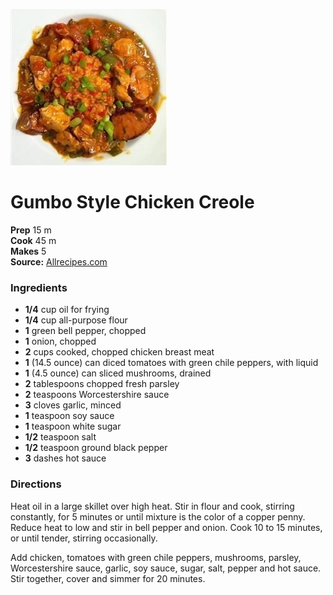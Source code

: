 [![](./images/f8b54915-c08a-4591-a736-f9a9773232fb.jpg)](https://images.media-allrecipes.com/userphotos/250x250/660029.jpg)

#  Gumbo Style Chicken Creole

**Prep** 15 m  
**Cook** 45 m  
**Makes** 5  
**Source:** [Allrecipes.com](http://allrecipes.com/recipe/24789/gumbo-style-chicken-creole/print/?recipeType=Recipe&servings=5&isMetric=false)

###  Ingredients

  *  **1/4** cup oil for frying
  *   **1/4** cup all-purpose flour
  *   **1** green bell pepper, chopped
  *   **1** onion, chopped
  *   **2** cups cooked, chopped chicken breast meat
  *   **1** (14.5 ounce) can diced tomatoes with green chile peppers, with liquid
  *   **1** (4.5 ounce) can sliced mushrooms, drained
  *   **2** tablespoons chopped fresh parsley
  *   **2** teaspoons Worcestershire sauce
  *   **3** cloves garlic, minced
  *   **1** teaspoon soy sauce
  *   **1** teaspoon white sugar
  *   **1/2** teaspoon salt
  *   **1/2** teaspoon ground black pepper
  *   **3** dashes hot sauce

###  Directions

Heat oil in a large skillet over high heat. Stir in flour and cook, stirring
constantly, for 5 minutes or until mixture is the color of a copper penny.
Reduce heat to low and stir in bell pepper and onion. Cook 10 to 15 minutes,
or until tender, stirring occasionally.

Add chicken, tomatoes with green chile peppers, mushrooms, parsley,
Worcestershire sauce, garlic, soy sauce, sugar, salt, pepper and hot sauce.
Stir together, cover and simmer for 20 minutes.

